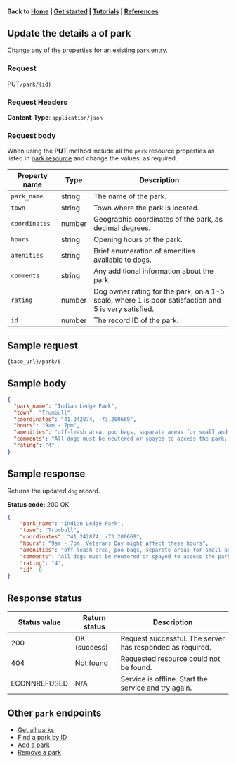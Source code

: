 <link rel="stylesheet" type="text/css" href="./assets/css/sophie-custom.css" />

#### Back to [Home](index.md) | [Get started](index.md#get-started) | [Tutorials](index.md#tutorials) | [References](index.md#reference)

## Update the details a of park

Change any of the properties for an existing `park` entry.

### Request

<span class="button" id="put">PUT</span>`/park/{id}`

### Request Headers
**Content-Type**: `application/json`

### Request body
When using the **PUT** method include  all the `park` resource properties as listed in [park resource](park-ref.md) and change the values, as required.





|Property name   |Type    |  Description | 
|---|---|---|
| `park_name`  |string   | The name of the park.  |
| `town`  |string   | Town where the park is located.  |   
| `coordinates`  |number  | Geographic coordinates of the park, as decimal degrees. |   
| `hours`  |string   | Opening hours of the park.  |   
| `amenities`  |string  | Brief enumeration of amenities available to dogs.  |  
| `comments`  |string   | Any additional information about the park.  |   
| `rating`  |number  | Dog owner rating for the park, on a 1-5 scale, where 1 is poor satisfaction and 5 is very satisfied.  |   
| `id`  |number  | The record ID of the park.  | 

## Sample request
```
{base_url}/park/6
```

## Sample body

```json
{
  "park_name": "Indian Ledge Park",
  "town": "Trumbull",
  "coordinates": "41.242874, -73.200669",
  "hours": "9am - 7pm",
  "amenities": "off-leash area, poo bags, separate areas for small and large dogs",
  "comments": "All dogs must be neutered or spayed to access the park. A Trumbull resident sticker is required for parking.",
  "rating": "4"
}
```


## Sample response
Returns the updated `dog` record.

**Status code:** <span class="">200 OK</span>

```json
{
    "park_name": "Indian Ledge Park",
    "town": "Trumbull",
    "coordinates": "41.242874, -73.200669",
    "hours": "9am - 7pm, Veterans Day might affect these hours",
    "amenities": "off-leash area, poo bags, separate areas for small and large dogs",
    "comments": "All dogs must be neutered or spayed to access the park. A Trumbull resident sticker is required for parking.",
    "rating": "4",
    "id": 6
}
```

## Response status

| Status value   | Return status  | Description   |   
|---|---|---|
| 200  | OK (success)  | Request successful. The server has responded as required.  |  
| 404 | Not found | Requested resource could not be found. |
| ECONNREFUSED | N/A | Service is offline. Start the service and try again. |

## Other `park` endpoints
* [Get all parks](park-get-all-parks.md)
* [Find a park by ID](park-get-park-by-id)
* [Add a park](park-add-new-park.md)
* [Remove a park](park-delete-park.md)